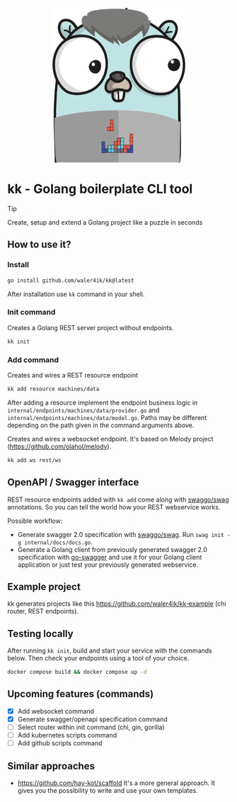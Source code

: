 <p align="center">
    <img src="logo.png" width="300" height="350">
</p>

# kk - Golang boilerplate CLI tool
> [!TIP]
> Create, setup and extend a Golang project like a puzzle in seconds

## How to use it?
### Install

```zsh
go install github.com/waler4ik/kk@latest
```
After installation use `kk` command in your shell.

### Init command
Creates a Golang REST server project without endpoints.

```zsh
kk init 
```

### Add command
Creates and wires a REST resource endpoint
```zsh
kk add resource machines/data
```
After adding a resource implement the endpoint business logic in `internal/endpoints/machines/data/provider.go` and `internal/endpoints/machines/data/model.go`.
Paths may be different depending on the path given in the command arguments above.

Creates and wires a websocket endpoint. It's based on Melody project (https://github.com/olahol/melody).
```zsh
kk add ws rest/ws
```

## OpenAPI / Swagger interface
REST resource endpoints added with `kk add` come along with [swaggo/swag](https://github.com/swaggo/swag) annotations. So you can tell the world how your REST webservice works.

Possible workflow:
- Generate swagger 2.0 specification with [swaggo/swag](https://github.com/swaggo/swag). Run `swag init -g internal/docs/docs.go`.
- Generate a Golang client from previously generated swagger 2.0 specification with [go-swagger](https://github.com/go-swagger/go-swagger) and use it for your Golang client application or just test your previously generated webservice.

## Example project
kk generates projects like this https://github.com/waler4ik/kk-example (chi router, REST endpoints).

## Testing locally
After running `kk init`, build and start your service with the commands below. Then check your endpoints using a tool of your choice.
```zsh
docker compose build && docker compose up -d
```
## Upcoming features (commands)
- [x] Add websocket command
- [x] Generate swagger/openapi specification command
- [ ] Select router within init command (chi, gin, gorilla)
- [ ] Add kubernetes scripts command
- [ ] Add github scripts command

## Similar approaches 
- https://github.com/hay-kot/scaffold It's a more general approach. It gives you the possibility to write and use your own templates.
